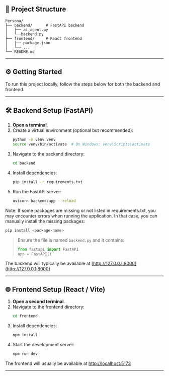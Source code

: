 ## 📁 Project Structure

```
Persona/
├── backend/      # FastAPI backend
│   ├── ai_agent.py
│   └──backend.py
├── frontend/     # React frontend
│   ├── package.json
│   └── ...
└── README.md
```

---

## ⚙️ Getting Started

To run this project locally, follow the steps below for both the backend and frontend.

---

## 🛠️ Backend Setup (FastAPI)

1. **Open a terminal**.
2. Create a virtual environment (optional but recommended):
   ```bash
   python -m venv venv
   source venv/bin/activate  # On Windows: venv\Scripts\activate
   ```
3. Navigate to the backend directory:
   ```bash
   cd backend
   ```
4. Install dependencies:
   ```bash
   pip install -r requirements.txt
   ```
5. Run the FastAPI server:
   ```bash
   uvicorn backend:app --reload
   ```

Note: If some packages are missing or not listed in requirements.txt, you may encounter errors when running the application. In that case, you can manually install the missing packages:
```bash
pip install <package-name>
```


> Ensure the file is named `backend.py` and it contains:
> ```python
> from fastapi import FastAPI
> app = FastAPI()
> ```

The backend will typically be available at [http://127.0.0.1:8000](http://127.0.0.1:8000)

---

## 🌐 Frontend Setup (React / Vite)

1. **Open a second terminal**.
2. Navigate to the frontend directory:
   ```bash
   cd frontend
   ```
3. Install dependencies:
   ```bash
   npm install
   ```
4. Start the development server:
   ```bash
   npm run dev
   ```

The frontend will usually be available at [http://localhost:5173](http://localhost:5173)

---